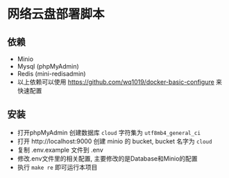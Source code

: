 # 网络云盘部署脚本

## 依赖
- Minio
- Mysql (phpMyAdmin)
- Redis (mini-redisadmin)
- 以上依赖可以使用 https://github.com/wq1019/docker-basic-configure 来快速配置

## 安装
- 打开phpMyAdmin  创建数据库 `cloud` 字符集为 `utf8mb4_general_ci`
- 打开  http://localhost:9000 创建 minio 的 bucket, bucket 名字为 `cloud`
- 复制 .env.example 文件到 .env
- 修改.env文件里的相关配置, 主要修改的是Database和Minio的配置
- 执行 `make re` 即可运行本项目